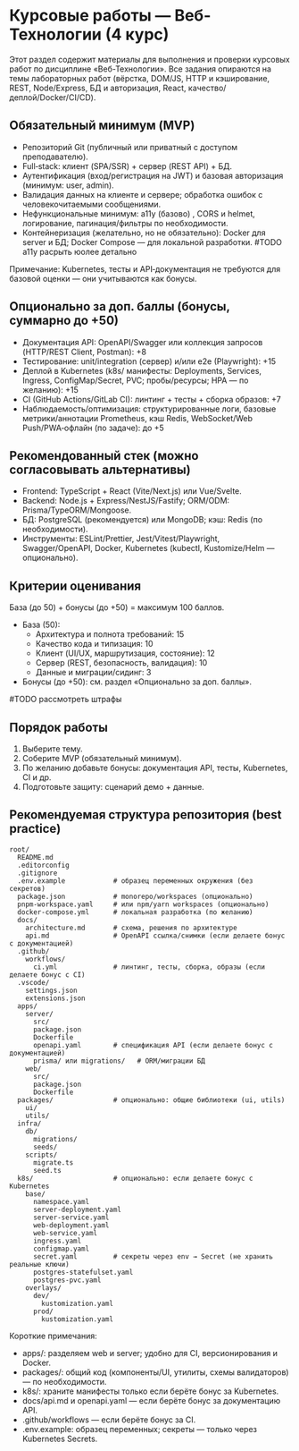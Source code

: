 # Курсовые работы — Веб-Технологии (4 курс)

Этот раздел содержит материалы для выполнения и проверки курсовых работ по дисциплине «Веб-Технологии». Все задания опираются на темы лабораторных работ (вёрстка, DOM/JS, HTTP и кэширование, REST, Node/Express, БД и авторизация, React, качество/деплой/Docker/CI/CD).

## Обязательный минимум (MVP)
- Репозиторий Git (публичный или приватный с доступом преподавателю).
- Full‑stack: клиент (SPA/SSR) + сервер (REST API) + БД.
- Аутентификация (вход/регистрация на JWT) и базовая авторизация (минимум: user, admin).
- Валидация данных на клиенте и сервере; обработка ошибок с человекочитаемыми сообщениями.
- Нефункциональные минимум: a11y (базово) , CORS и helmet, логирование, пагинация/фильтры по необходимости.
- Контейнеризация (желательно, но не обязательно): Docker для server и БД; Docker Compose — для локальной разработки.
#TODO a11y расрыть юолее детально

Примечание: Kubernetes, тесты и API‑документация не требуются для базовой оценки — они учитываются как бонусы.

## Опционально за доп. баллы (бонусы, суммарно до +50)
- Документация API: OpenAPI/Swagger или коллекция запросов (HTTP/REST Client, Postman): +8
- Тестирование: unit/integration (сервер) и/или e2e (Playwright): +15
- Деплой в Kubernetes (k8s/ манифесты: Deployments, Services, Ingress, ConfigMap/Secret, PVC; пробы/ресурсы; HPA — по желанию): +15
- CI (GitHub Actions/GitLab CI): линтинг + тесты + сборка образов: +7
- Наблюдаемость/оптимизация: структурированные логи, базовые метрики/аннотации Prometheus, кэш Redis, WebSocket/Web Push/PWA‑офлайн (по задаче): до +5

## Рекомендованный стек (можно согласовывать альтернативы)
- Frontend: TypeScript + React (Vite/Next.js) или Vue/Svelte.
- Backend: Node.js + Express/NestJS/Fastify; ORM/ODM: Prisma/TypeORM/Mongoose.
- БД: PostgreSQL (рекомендуется) или MongoDB; кэш: Redis (по необходимости).
- Инструменты: ESLint/Prettier, Jest/Vitest/Playwright, Swagger/OpenAPI, Docker, Kubernetes (kubectl, Kustomize/Helm — опционально).

## Критерии оценивания
База (до 50) + бонусы (до +50) = максимум 100 баллов.
- База (50):
  - Архитектура и полнота требований: 15
  - Качество кода и типизация: 10
  - Клиент (UI/UX, маршрутизация, состояние): 12
  - Сервер (REST, безопасность, валидация): 10
  - Данные и миграции/сидинг: 3
- Бонусы (до +50): см. раздел «Опционально за доп. баллы».

#TODO рассмотреть штрафы
## Порядок работы
1) Выберите тему.
2) Соберите MVP (обязательный минимум).
3) По желанию добавьте бонусы: документация API, тесты, Kubernetes, CI и др.
4) Подготовьте защиту: сценарий демо + данные.


## Рекомендуемая структура репозитория (best practice)

```
root/
  README.md
  .editorconfig
  .gitignore
  .env.example            # образец переменных окружения (без секретов)
  package.json            # monorepo/workspaces (опционально)
  pnpm-workspace.yaml     # или npm/yarn workspaces (опционально)
  docker-compose.yml      # локальная разработка (по желанию)
  docs/
    architecture.md       # схема, решения по архитектуре
    api.md                # OpenAPI ссылка/снимки (если делаете бонус с документацией)
  .github/
    workflows/
      ci.yml              # линтинг, тесты, сборка, образы (если делаете бонус с CI)
  .vscode/
    settings.json
    extensions.json
  apps/
    server/
      src/
      package.json
      Dockerfile
      openapi.yaml        # спецификация API (если делаете бонус с документацией)
      prisma/ или migrations/   # ORM/миграции БД
    web/
      src/
      package.json
      Dockerfile
  packages/               # опционально: общие библиотеки (ui, utils)
    ui/
    utils/
  infra/
    db/
      migrations/
      seeds/
    scripts/
      migrate.ts
      seed.ts
  k8s/                    # опционально: если делаете бонус с Kubernetes
    base/
      namespace.yaml
      server-deployment.yaml
      server-service.yaml
      web-deployment.yaml
      web-service.yaml
      ingress.yaml
      configmap.yaml
      secret.yaml         # секреты через env → Secret (не хранить реальные ключи)
      postgres-statefulset.yaml
      postgres-pvc.yaml
    overlays/
      dev/
        kustomization.yaml
      prod/
        kustomization.yaml
```

Короткие примечания:
- apps/: разделяем web и server; удобно для CI, версионирования и Docker.
- packages/: общий код (компоненты/UI, утилиты, схемы валидаторов) — по необходимости.
- k8s/: храните манифесты только если берёте бонус за Kubernetes.
- docs/api.md и openapi.yaml — если берёте бонус за документацию API.
- .github/workflows — если берёте бонус за CI.
- .env.example: образец переменных; секреты — только через Kubernetes Secrets.
